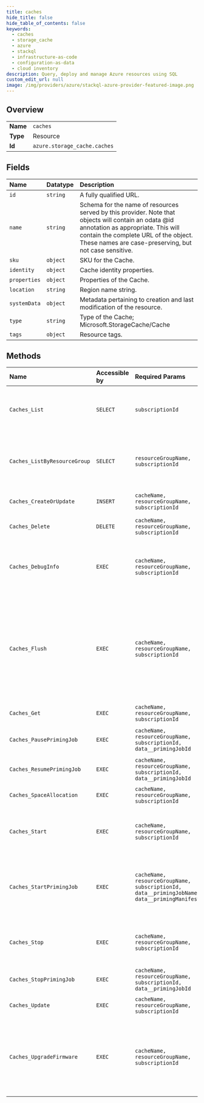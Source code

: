 ```yaml
---
title: caches
hide_title: false
hide_table_of_contents: false
keywords:
  - caches
  - storage_cache
  - azure    
  - stackql
  - infrastructure-as-code
  - configuration-as-data
  - cloud inventory
description: Query, deploy and manage Azure resources using SQL
custom_edit_url: null
image: /img/providers/azure/stackql-azure-provider-featured-image.png
---
```

  
    

## Overview
<table><tbody>
<tr><td><b>Name</b></td><td><code>caches</code></td></tr>
<tr><td><b>Type</b></td><td>Resource</td></tr>
<tr><td><b>Id</b></td><td><code>azure.storage_cache.caches</code></td></tr>
</tbody></table>

## Fields
| Name | Datatype | Description |
|:-----|:---------|:------------|
| `id` | `string` | A fully qualified URL. |
| `name` | `string` | Schema for the name of resources served by this provider. Note that objects will contain an odata @id annotation as appropriate. This will contain the complete URL of the object. These names are case-preserving, but not case sensitive. |
| `sku` | `object` | SKU for the Cache. |
| `identity` | `object` | Cache identity properties. |
| `properties` | `object` | Properties of the Cache. |
| `location` | `string` | Region name string. |
| `systemData` | `object` | Metadata pertaining to creation and last modification of the resource. |
| `type` | `string` | Type of the Cache; Microsoft.StorageCache/Cache |
| `tags` | `object` | Resource tags. |
## Methods
| Name | Accessible by | Required Params | Description |
|:-----|:--------------|:----------------|:------------|
| `Caches_List` | `SELECT` | `subscriptionId` | Returns all Caches the user has access to under a subscription. |
| `Caches_ListByResourceGroup` | `SELECT` | `resourceGroupName, subscriptionId` | Returns all Caches the user has access to under a resource group. |
| `Caches_CreateOrUpdate` | `INSERT` | `cacheName, resourceGroupName, subscriptionId` | Create or update a Cache. |
| `Caches_Delete` | `DELETE` | `cacheName, resourceGroupName, subscriptionId` | Schedules a Cache for deletion. |
| `Caches_DebugInfo` | `EXEC` | `cacheName, resourceGroupName, subscriptionId` | Tells a Cache to write generate debug info for support to process. |
| `Caches_Flush` | `EXEC` | `cacheName, resourceGroupName, subscriptionId` | Tells a Cache to write all dirty data to the Storage Target(s). During the flush, clients will see errors returned until the flush is complete. |
| `Caches_Get` | `EXEC` | `cacheName, resourceGroupName, subscriptionId` | Returns a Cache. |
| `Caches_PausePrimingJob` | `EXEC` | `cacheName, resourceGroupName, subscriptionId, data__primingJobId` | Schedule a priming job to be paused. |
| `Caches_ResumePrimingJob` | `EXEC` | `cacheName, resourceGroupName, subscriptionId, data__primingJobId` | Resumes a paused priming job. |
| `Caches_SpaceAllocation` | `EXEC` | `cacheName, resourceGroupName, subscriptionId` | Update cache space allocation. |
| `Caches_Start` | `EXEC` | `cacheName, resourceGroupName, subscriptionId` | Tells a Stopped state Cache to transition to Active state. |
| `Caches_StartPrimingJob` | `EXEC` | `cacheName, resourceGroupName, subscriptionId, data__primingJobName, data__primingManifestUrl` | Create a priming job. This operation is only allowed when the cache is healthy. |
| `Caches_Stop` | `EXEC` | `cacheName, resourceGroupName, subscriptionId` | Tells an Active Cache to transition to Stopped state. |
| `Caches_StopPrimingJob` | `EXEC` | `cacheName, resourceGroupName, subscriptionId, data__primingJobId` | Schedule a priming job for deletion. |
| `Caches_Update` | `EXEC` | `cacheName, resourceGroupName, subscriptionId` | Update a Cache instance. |
| `Caches_UpgradeFirmware` | `EXEC` | `cacheName, resourceGroupName, subscriptionId` | Upgrade a Cache's firmware if a new version is available. Otherwise, this operation has no effect. |
